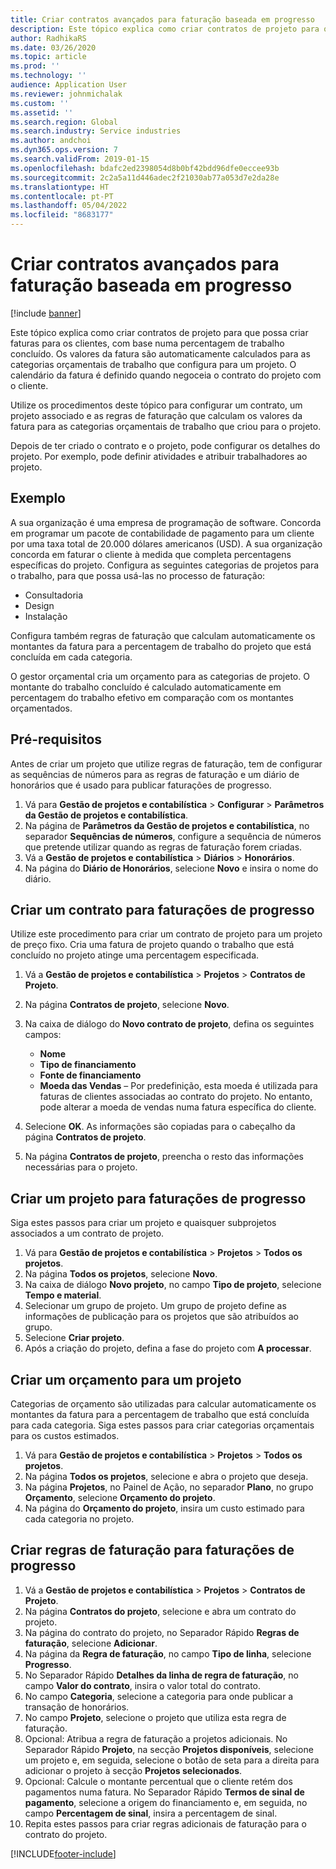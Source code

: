 ```yaml
---
title: Criar contratos avançados para faturação baseada em progresso
description: Este tópico explica como criar contratos de projeto para que possa gerar faturas para os clientes, com base numa percentagem de trabalho concluído.
author: RadhikaRS
ms.date: 03/26/2020
ms.topic: article
ms.prod: ''
ms.technology: ''
audience: Application User
ms.reviewer: johnmichalak
ms.custom: ''
ms.assetid: ''
ms.search.region: Global
ms.search.industry: Service industries
ms.author: andchoi
ms.dyn365.ops.version: 7
ms.search.validFrom: 2019-01-15
ms.openlocfilehash: bdafc2ed2398054d8b0bf42bdd96dfe0eccee93b
ms.sourcegitcommit: 2c2a5a11d446adec2f21030ab77a053d7e2da28e
ms.translationtype: HT
ms.contentlocale: pt-PT
ms.lasthandoff: 05/04/2022
ms.locfileid: "8683177"
---
```

# <a name="create-advanced-contracts-for-billing-based-on-progress"></a>Criar contratos avançados para faturação baseada em progresso
[!include [banner](../includes/banner.md)]

Este tópico explica como criar contratos de projeto para que possa criar faturas para os clientes, com base numa percentagem de trabalho concluído. Os valores da fatura são automaticamente calculados para as categorias orçamentais de trabalho que configura para um projeto. O calendário da fatura é definido quando negoceia o contrato do projeto com o cliente.

Utilize os procedimentos deste tópico para configurar um contrato, um projeto associado e as regras de faturação que calculam os valores da fatura para as categorias orçamentais de trabalho que criou para o projeto.

Depois de ter criado o contrato e o projeto, pode configurar os detalhes do projeto. Por exemplo, pode definir atividades e atribuir trabalhadores ao projeto.

## <a name="example"></a>Exemplo

A sua organização é uma empresa de programação de software. Concorda em programar um pacote de contabilidade de pagamento para um cliente por uma taxa total de 20.000 dólares americanos (USD). A sua organização concorda em faturar o cliente à medida que completa percentagens específicas do projeto. Configura as seguintes categorias de projetos para o trabalho, para que possa usá-las no processo de faturação:

- Consultadoria
- Design
- Instalação

Configura também regras de faturação que calculam automaticamente os montantes da fatura para a percentagem de trabalho do projeto que está concluída em cada categoria.

O gestor orçamental cria um orçamento para as categorias de projeto. O montante do trabalho concluído é calculado automaticamente em percentagem do trabalho efetivo em comparação com os montantes orçamentados.

## <a name="prerequisites"></a>Pré-requisitos

Antes de criar um projeto que utilize regras de faturação, tem de configurar as sequências de números para as regras de faturação e um diário de honorários que é usado para publicar faturações de progresso.

1. Vá para **Gestão de projetos e contabilística** \> **Configurar** \> **Parâmetros da Gestão de projetos e contabilística**.
2. Na página de **Parâmetros da Gestão de projetos e contabilística**, no separador **Sequências de números**, configure a sequência de números que pretende utilizar quando as regras de faturação forem criadas.
3. Vá a **Gestão de projetos e contabilística** \> **Diários** \> **Honorários**.
4. Na página do **Diário de Honorários**, selecione **Novo** e insira o nome do diário.

## <a name="create-a-contract-for-progress-billings"></a>Criar um contrato para faturações de progresso

Utilize este procedimento para criar um contrato de projeto para um projeto de preço fixo. Cria uma fatura de projeto quando o trabalho que está concluído no projeto atinge uma percentagem especificada.

1. Vá a **Gestão de projetos e contabilística** \> **Projetos** \> **Contratos de Projeto**.
2. Na página **Contratos de projeto**, selecione **Novo**.
3. Na caixa de diálogo do **Novo contrato de projeto**, defina os seguintes campos:

    - **Nome**
    - **Tipo de financiamento**
    - **Fonte de financiamento**
    - **Moeda das Vendas** – Por predefinição, esta moeda é utilizada para faturas de clientes associadas ao contrato do projeto. No entanto, pode alterar a moeda de vendas numa fatura específica do cliente.

4. Selecione **OK**. As informações são copiadas para o cabeçalho da página **Contratos de projeto**.
5. Na página **Contratos de projeto**, preencha o resto das informações necessárias para o projeto.

## <a name="create-a-project-for-progress-billings"></a>Criar um projeto para faturações de progresso

Siga estes passos para criar um projeto e quaisquer subprojetos associados a um contrato de projeto.

1. Vá para **Gestão de projetos e contabilística** \> **Projetos** \> **Todos os projetos**.
2. Na página **Todos os projetos**, selecione **Novo**.
3. Na caixa de diálogo **Novo projeto**, no campo **Tipo de projeto**, selecione **Tempo e material**.
4. Selecionar um grupo de projeto. Um grupo de projeto define as informações de publicação para os projetos que são atribuídos ao grupo.
5. Selecione **Criar projeto**.
6. Após a criação do projeto, defina a fase do projeto com **A processar**.

## <a name="create-a-budget-for-a-project"></a>Criar um orçamento para um projeto

Categorias de orçamento são utilizadas para calcular automaticamente os montantes da fatura para a percentagem de trabalho que está concluída para cada categoria. Siga estes passos para criar categorias orçamentais para os custos estimados.

1. Vá para **Gestão de projetos e contabilística** \> **Projetos** \> **Todos os projetos**.
2. Na página **Todos os projetos**, selecione e abra o projeto que deseja.
3. Na página **Projetos**, no Painel de Ação, no separador **Plano**, no grupo **Orçamento**, selecione **Orçamento do projeto**.
4. Na página do **Orçamento do projeto**, insira um custo estimado para cada categoria no projeto.

## <a name="create-billing-rules-for-progress-billings"></a>Criar regras de faturação para faturações de progresso

1. Vá a **Gestão de projetos e contabilística** \> **Projetos** \> **Contratos de Projeto**.
2. Na página **Contratos do projeto**, selecione e abra um contrato do projeto.
3. Na página do contrato do projeto, no Separador Rápido **Regras de faturação**, selecione **Adicionar**.
4. Na página da **Regra de faturação**, no campo **Tipo de linha**, selecione **Progresso**.
5. No Separador Rápido **Detalhes da linha de regra de faturação**, no campo **Valor do contrato**, insira o valor total do contrato.
6. No campo **Categoria**, selecione a categoria para onde publicar a transação de honorários.
7. No campo **Projeto**, selecione o projeto que utiliza esta regra de faturação.
8. Opcional: Atribua a regra de faturação a projetos adicionais. No Separador Rápido **Projeto**, na secção **Projetos disponíveis**, selecione um projeto e, em seguida, selecione o botão de seta para a direita para adicionar o projeto à secção **Projetos selecionados**.
9. Opcional: Calcule o montante percentual que o cliente retém dos pagamentos numa fatura. No Separador Rápido **Termos de sinal de pagamento**, selecione a origem do financiamento e, em seguida, no campo **Percentagem de sinal**, insira a percentagem de sinal.
10. Repita estes passos para criar regras adicionais de faturação para o contrato do projeto.


[!INCLUDE[footer-include](../includes/footer-banner.md)]